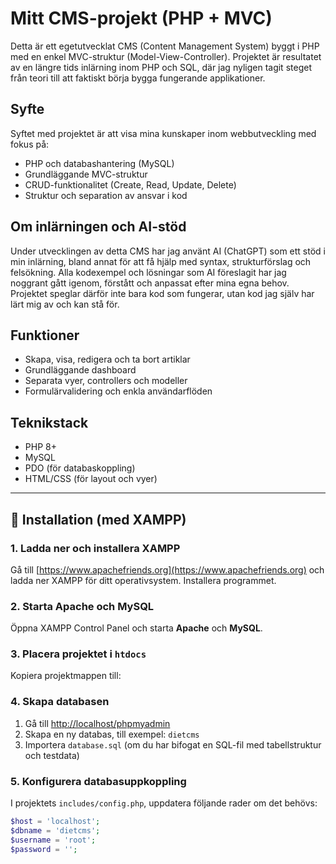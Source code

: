 # Mitt CMS-projekt (PHP + MVC)

Detta är ett egetutvecklat CMS (Content Management System) byggt i PHP med en enkel MVC-struktur (Model-View-Controller). Projektet är resultatet av en längre tids inlärning inom PHP och SQL, där jag nyligen tagit steget från teori till att faktiskt börja bygga fungerande applikationer.

## Syfte

Syftet med projektet är att visa mina kunskaper inom webbutveckling med fokus på:

- PHP och databashantering (MySQL)
- Grundläggande MVC-struktur
- CRUD-funktionalitet (Create, Read, Update, Delete)
- Struktur och separation av ansvar i kod

## Om inlärningen och AI-stöd

Under utvecklingen av detta CMS har jag använt AI (ChatGPT) som ett stöd i min inlärning, bland annat för att få hjälp med syntax, strukturförslag och felsökning. Alla kodexempel och lösningar som AI föreslagit har jag noggrant gått igenom, förstått och anpassat efter mina egna behov. Projektet speglar därför inte bara kod som fungerar, utan kod jag själv har lärt mig av och kan stå för.

## Funktioner

- Skapa, visa, redigera och ta bort artiklar
- Grundläggande dashboard
- Separata vyer, controllers och modeller
- Formulärvalidering och enkla användarflöden

## Teknikstack

- PHP 8+
- MySQL
- PDO (för databaskoppling)
- HTML/CSS (för layout och vyer)

---

## 🔧 Installation (med XAMPP)

### 1. Ladda ner och installera XAMPP

Gå till [https://www.apachefriends.org](https://www.apachefriends.org) och ladda ner XAMPP för ditt operativsystem. Installera programmet.

### 2. Starta Apache och MySQL

Öppna XAMPP Control Panel och starta **Apache** och **MySQL**.

### 3. Placera projektet i `htdocs`

Kopiera projektmappen till:

### 4. Skapa databasen

1. Gå till [http://localhost/phpmyadmin](http://localhost/phpmyadmin)
2. Skapa en ny databas, till exempel: `dietcms`
3. Importera `database.sql` (om du har bifogat en SQL-fil med tabellstruktur och testdata)

### 5. Konfigurera databasuppkoppling

I projektets `includes/config.php`, uppdatera följande rader om det behövs:

```php
$host = 'localhost';
$dbname = 'dietcms';
$username = 'root';
$password = '';
